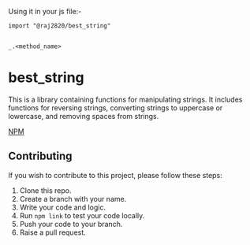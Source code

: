 

Using it in your js file:-

```
import "@raj2820/best_string"


_.<method_name>

```
# best_string

This is a library containing functions for manipulating strings. It includes functions for reversing strings, converting strings to uppercase or lowercase, and removing spaces from strings.


[NPM](https://i.imgur.com/wMc2cXH.png)

## Contributing

If you wish to contribute to this project, please follow these steps:

1. Clone this repo.
2. Create a branch with your name.
3. Write your code and logic.
4. Run `npm link` to test your code locally.
5. Push your code to your branch.
6. Raise a pull request.

